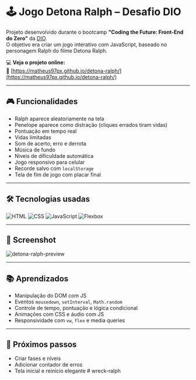 # 🕹️ Jogo Detona Ralph – Desafio DIO

Projeto desenvolvido durante o bootcamp **"Coding the Future: Front-End do Zero"** da [DIO](https://web.dio.me/).  
O objetivo era criar um jogo interativo com JavaScript, baseado no personagem Ralph do filme Detona Ralph.

💻 **Veja o projeto online:**  
🔗 [https://matheus97px.github.io/detona-ralph/](https://matheus97px.github.io/detona-ralph/)

---

## 🎮 Funcionalidades

- Ralph aparece aleatoriamente na tela
- Penelope aparece como distração (cliques errados tiram vidas)
- Pontuação em tempo real
- Vidas limitadas
- Som de acerto, erro e derrota
- Música de fundo
- Níveis de dificuldade automática
- Jogo responsivo para celular
- Recorde salvo com `localStorage`
- Tela de fim de jogo com placar final

---

## 🛠️ Tecnologias usadas

![HTML](https://img.shields.io/badge/-HTML5-E34F26?style=for-the-badge&logo=html5&logoColor=fff)
![CSS](https://img.shields.io/badge/-CSS3-1572B6?style=for-the-badge&logo=css3&logoColor=fff)
![JavaScript](https://img.shields.io/badge/-JavaScript-F7DF1E?style=for-the-badge&logo=javascript&logoColor=000)
![Flexbox](https://img.shields.io/badge/-Flexbox-000?style=for-the-badge&logo=css3&logoColor=white)

---

## 📸 Screenshot

![detona-ralph-preview](https://i.imgur.com/3I9rHpX.png) <!-- posso te gerar outro se quiser com aparência final -->

---

## 📚 Aprendizados

- Manipulação do DOM com JS
- Eventos `mousedown`, `setInterval`, `Math.random`
- Controle de tempo, pontuação e lógica condicional
- Animações com CSS e áudio com JS
- Responsividade com `vw`, `flex` e media queries

---

## 🚀 Próximos passos

- Criar fases e níveis
- Adicionar contador de erros
- Tela inicial e reinício elegante
#   w r e c k - r a l p h  
 